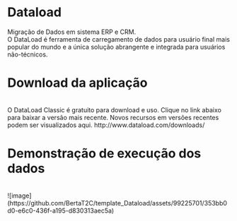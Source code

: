 # Dataload
Migração de Dados em sistema ERP e CRM.
<br>
O DataLoad é ferramenta de carregamento de dados para usuário final mais popular do mundo e a única solução abrangente e integrada para usuários não-técnicos.

# Download da aplicação
<br>
O DataLoad Classic é gratuito para download e uso. Clique no link abaixo para baixar a versão mais recente. Novos recursos em versões recentes podem ser visualizados aqui.
http://www.dataload.com/downloads/

# Demonstração de execução dos dados
<br>
![image](https://github.com/BertaT2C/template_Dataload/assets/99225701/353bb0d0-e6c0-436f-a195-d830313aec5a)



